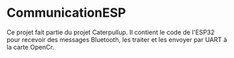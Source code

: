 # CommunicationESP
Ce projet fait partie du projet Caterpullup. Il contient le code de l'ESP32 pour recevoir des messages Bluetooth, les traiter et les envoyer par UART à la carte OpenCr.
